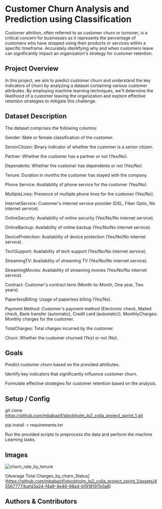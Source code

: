 # Customer Churn Analysis and Prediction using Classification

Customer attrition, often referred to as customer churn or turnover, is a critical concern for businesses as it represents the percentage of customers who have stopped using their products or services within a specific timeframe. Accurately identifying why and when customers leave can significantly impact an organization's strategy for customer retention.

## Project Overview

In this project, we aim to predict customer churn and understand the key indicators of churn by analyzing a dataset containing various customer attributes. By employing machine learning techniques, we'll determine the likelihood of a customer leaving the organization and explore effective retention strategies to mitigate this challenge.

## Dataset Description

The dataset comprises the following columns:

Gender: Male or female classification of the customer.

SeniorCitizen: Binary indicator of whether the customer is a senior citizen.

Partner: Whether the customer has a partner or not (Yes/No).

Dependents: Whether the customer has dependents or not (Yes/No).

Tenure: Duration in months the customer has stayed with the company.

Phone Service: Availability of phone service for the customer (Yes/No).

MultipleLines: Presence of multiple phone lines for the customer (Yes/No).

InternetService: Customer's internet service provider (DSL, Fiber Optic, No internet service).

OnlineSecurity: Availability of online security (Yes/No/No internet service).

OnlineBackup: Availability of online backup (Yes/No/No internet service).

DeviceProtection: Availability of device protection (Yes/No/No internet service).

TechSupport: Availability of tech support (Yes/No/No internet service).

StreamingTV: Availability of streaming TV (Yes/No/No internet service).

StreamingMovies: Availability of streaming movies (Yes/No/No internet service).

Contract: Customer's contract term (Month-to-Month, One year, Two years).

PaperlessBilling: Usage of paperless billing (Yes/No).

Payment Method: Customer's payment method (Electronic check, Mailed check, Bank transfer (automatic), 
Credit card (automatic)).
MonthlyCharges: Monthly charges for the customer.

TotalCharges: Total charges incurred by the customer.

Churn: Whether the customer churned (Yes) or not (No).

## Goals

Predict customer churn based on the provided attributes.

Identify key indicators that significantly influence customer churn.

Formulate effective strategies for customer retention based on the analysis.

## Setup / Config

git clone https://github.com/mbabazif/stockholm_lp2_colla_project_sprint_1.git

pip install -r requirements.txt

Run the provided scripts to preprocess the data and perform the machine Learning tasks.

## Images
![churn_rate_by_tenure](https://github.com/mbabazif/stockholm_lp2_colla_project_sprint_1/assets/45567777/4453fe3b-032b-4797-bc3b-c4d8e5534345)

![Average Total Charges_by_charn_Status]
(https://github.com/mbabazif/stockholm_lp2_colla_project_sprint_1/assets/45567777/bafd3a24-f4a9-4e46-98a4-b1918197b0a8)


## Authors & Contributors

